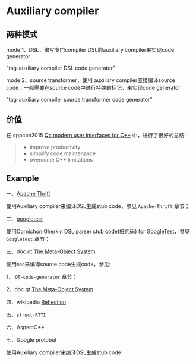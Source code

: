 # Auxiliary compiler



## 两种模式

mode 1、DSL，编写专门compiler DSL的auxiliary compiler来实现code generator 

"tag-auxiliary compiler DSL code generator"

mode 2、source transformer，使用 auxiliary compiler直接编译source code，一般需要在source code中进行特殊的标记，来实现code generator

"tag-auxiliary compiler source transformer code generator"

## 价值

在 cppcon2015 [Qt: modern user interfaces for C++](https://cppcon2015.sched.com/#) 中，进行了很好的总结:

> - improve productivity
> - simplify code maintenance
> - overcome C++ limitations



## Example

一、[Apache Thrift](https://thrift.apache.org/)

使用Auxiliary compiler来编译DSL生成stub code，参见 `Apache-Thrift` 章节；

二、[googletest](https://github.com/google/googletest)

使用Cornichon Gherkin DSL parser stub code(桩代码) for GoogleTest，参见 `Googletest` 章节；

三、doc.qt [The Meta-Object System](https://doc.qt.io/qt-6/metaobjects.html)

使用`moc`来编译source code生成code，参见:

1、 `QT-code-generator` 章节；

2、doc.qt [The Meta-Object System](https://doc.qt.io/qt-6/metaobjects.html)

四、wikipedia [Reflection](https://en.wikipedia.org/wiki/Reflection_(computer_programming))

五、`struct-RTTI`

六、AspectC++

七、Google protobuf

使用Auxiliary compiler来编译DSL生成stub code
